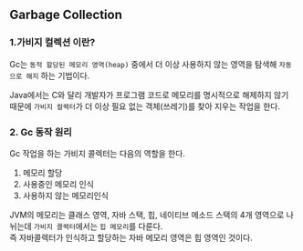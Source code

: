 ## Garbage Collection

### 1.가비지 컬렉션 이란?

Gc는 `동적 할당된 메모리 영역(heap)` 중에서 더 이상 사용하지 않는 영역을 탐색해 `자동으로 해지` 하는 기법이다.

Java에서는 C와 달리 개발자가 프로그램 코드로 메모리를 명시적으로 해제하지 않기 때문에 `가비지 컬렉터`가 더 이상 필요 없는 객체(쓰레기)를 찾아 지우는 작업을 한다.  

### 2. Gc 동작 원리
Gc 작업을 하는 가비지 콜렉터는 다음의 역할을 한다.

1. 메모리 할당
2. 사용중인 메모리 인식
3. 사용하지 않는 메모리인식

JVM의 메모리는 클래스 영역, 자바 스택, 힙, 네이티브 메소드 스택의 4개 영역으로 나뉘는데 `가비지 콜렉터`에서는 `힙 메모리`를 다룬다.  
즉 자바콜렉터가 인식하고 할당하는 자바 메모리 영역은 힙 영역인 것이다.
